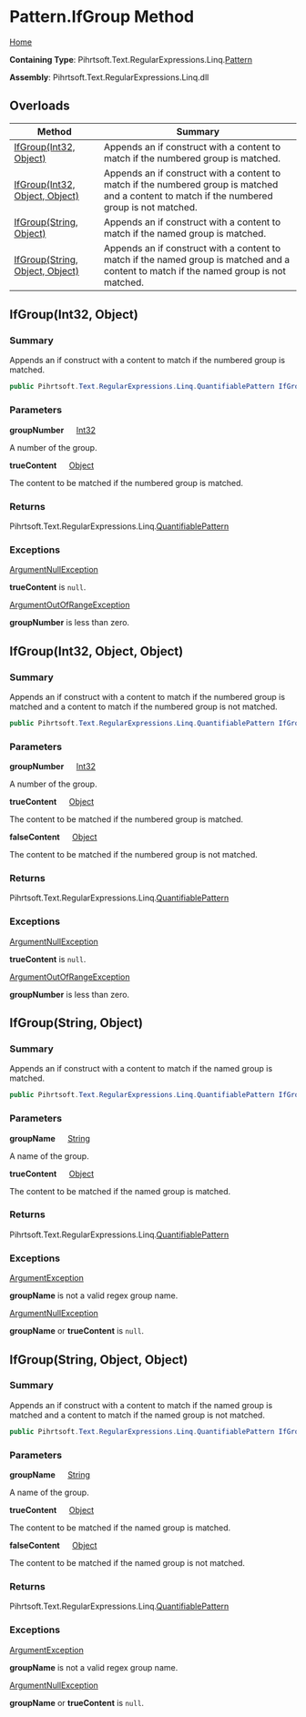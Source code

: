 # Pattern\.IfGroup Method

[Home](../../../../../../README.md)

**Containing Type**: Pihrtsoft\.Text\.RegularExpressions\.Linq\.[Pattern](../README.md)

**Assembly**: Pihrtsoft\.Text\.RegularExpressions\.Linq\.dll

## Overloads

| Method | Summary |
| ------ | ------- |
| [IfGroup(Int32, Object)](#Pihrtsoft_Text_RegularExpressions_Linq_Pattern_IfGroup_System_Int32_System_Object_) | Appends an if construct with a content to match if the numbered group is matched\. |
| [IfGroup(Int32, Object, Object)](#Pihrtsoft_Text_RegularExpressions_Linq_Pattern_IfGroup_System_Int32_System_Object_System_Object_) | Appends an if construct with a content to match if the numbered group is matched and a content to match if the numbered group is not matched\. |
| [IfGroup(String, Object)](#Pihrtsoft_Text_RegularExpressions_Linq_Pattern_IfGroup_System_String_System_Object_) | Appends an if construct with a content to match if the named group is matched\. |
| [IfGroup(String, Object, Object)](#Pihrtsoft_Text_RegularExpressions_Linq_Pattern_IfGroup_System_String_System_Object_System_Object_) | Appends an if construct with a content to match if the named group is matched and a content to match if the named group is not matched\. |

## IfGroup\(Int32, Object\) <a name="Pihrtsoft_Text_RegularExpressions_Linq_Pattern_IfGroup_System_Int32_System_Object_"></a>

### Summary

Appends an if construct with a content to match if the numbered group is matched\.

```csharp
public Pihrtsoft.Text.RegularExpressions.Linq.QuantifiablePattern IfGroup(int groupNumber, object trueContent)
```

### Parameters

**groupNumber** &emsp; [Int32](https://docs.microsoft.com/en-us/dotnet/api/system.int32)

A number of the group\.

**trueContent** &emsp; [Object](https://docs.microsoft.com/en-us/dotnet/api/system.object)

The content to be matched if the numbered group is matched\.

### Returns

Pihrtsoft\.Text\.RegularExpressions\.Linq\.[QuantifiablePattern](../../QuantifiablePattern/README.md)

### Exceptions

[ArgumentNullException](https://docs.microsoft.com/en-us/dotnet/api/system.argumentnullexception)

**trueContent** is `null`\.

[ArgumentOutOfRangeException](https://docs.microsoft.com/en-us/dotnet/api/system.argumentoutofrangeexception)

**groupNumber** is less than zero\.

## IfGroup\(Int32, Object, Object\) <a name="Pihrtsoft_Text_RegularExpressions_Linq_Pattern_IfGroup_System_Int32_System_Object_System_Object_"></a>

### Summary

Appends an if construct with a content to match if the numbered group is matched and a content to match if the numbered group is not matched\.

```csharp
public Pihrtsoft.Text.RegularExpressions.Linq.QuantifiablePattern IfGroup(int groupNumber, object trueContent, object falseContent)
```

### Parameters

**groupNumber** &emsp; [Int32](https://docs.microsoft.com/en-us/dotnet/api/system.int32)

A number of the group\.

**trueContent** &emsp; [Object](https://docs.microsoft.com/en-us/dotnet/api/system.object)

The content to be matched if the numbered group is matched\.

**falseContent** &emsp; [Object](https://docs.microsoft.com/en-us/dotnet/api/system.object)

The content to be matched if the numbered group is not matched\.

### Returns

Pihrtsoft\.Text\.RegularExpressions\.Linq\.[QuantifiablePattern](../../QuantifiablePattern/README.md)

### Exceptions

[ArgumentNullException](https://docs.microsoft.com/en-us/dotnet/api/system.argumentnullexception)

**trueContent** is `null`\.

[ArgumentOutOfRangeException](https://docs.microsoft.com/en-us/dotnet/api/system.argumentoutofrangeexception)

**groupNumber** is less than zero\.

## IfGroup\(String, Object\) <a name="Pihrtsoft_Text_RegularExpressions_Linq_Pattern_IfGroup_System_String_System_Object_"></a>

### Summary

Appends an if construct with a content to match if the named group is matched\.

```csharp
public Pihrtsoft.Text.RegularExpressions.Linq.QuantifiablePattern IfGroup(string groupName, object trueContent)
```

### Parameters

**groupName** &emsp; [String](https://docs.microsoft.com/en-us/dotnet/api/system.string)

A name of the group\.

**trueContent** &emsp; [Object](https://docs.microsoft.com/en-us/dotnet/api/system.object)

The content to be matched if the named group is matched\.

### Returns

Pihrtsoft\.Text\.RegularExpressions\.Linq\.[QuantifiablePattern](../../QuantifiablePattern/README.md)

### Exceptions

[ArgumentException](https://docs.microsoft.com/en-us/dotnet/api/system.argumentexception)

**groupName** is not a valid regex group name\.

[ArgumentNullException](https://docs.microsoft.com/en-us/dotnet/api/system.argumentnullexception)

**groupName** or **trueContent** is `null`\.

## IfGroup\(String, Object, Object\) <a name="Pihrtsoft_Text_RegularExpressions_Linq_Pattern_IfGroup_System_String_System_Object_System_Object_"></a>

### Summary

Appends an if construct with a content to match if the named group is matched and a content to match if the named group is not matched\.

```csharp
public Pihrtsoft.Text.RegularExpressions.Linq.QuantifiablePattern IfGroup(string groupName, object trueContent, object falseContent)
```

### Parameters

**groupName** &emsp; [String](https://docs.microsoft.com/en-us/dotnet/api/system.string)

A name of the group\.

**trueContent** &emsp; [Object](https://docs.microsoft.com/en-us/dotnet/api/system.object)

The content to be matched if the named group is matched\.

**falseContent** &emsp; [Object](https://docs.microsoft.com/en-us/dotnet/api/system.object)

The content to be matched if the named group is not matched\.

### Returns

Pihrtsoft\.Text\.RegularExpressions\.Linq\.[QuantifiablePattern](../../QuantifiablePattern/README.md)

### Exceptions

[ArgumentException](https://docs.microsoft.com/en-us/dotnet/api/system.argumentexception)

**groupName** is not a valid regex group name\.

[ArgumentNullException](https://docs.microsoft.com/en-us/dotnet/api/system.argumentnullexception)

**groupName** or **trueContent** is `null`\.

